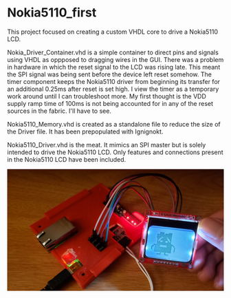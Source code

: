# Nokia5110_first

This project focused on creating a custom VHDL core to drive a Nokia5110 LCD.

Nokia_Driver_Container.vhd is a simple container to direct pins and signals using VHDL as oppposed to dragging wires in the GUI. There was a problem in hardware in which the reset signal to the LCD was rising late. This meant the SPI signal was being sent before the device left reset somehow. The timer component keeps the Nokia5110 driver from beginning its transfer for an additional 0.25ms after reset is set high. I view the timer as a temporary work around until I can troubleshoot more. My first thought is the VDD supply ramp time of 100ms is not being accounted for in any of the reset sources in the fabric. I'll have to see.

Nokia5110_Memory.vhd is created as a standalone file to reduce the size of the Driver file. It has been prepopulated with Ignignokt.

Nokia5110_Driver.vhd is the meat. It mimics an SPI master but is solely intended to drive the Nokia5110 LCD. Only features and connections present in the Nokia5110 LCD have been included.

![proof](picsbecauseithappened.jpg)
